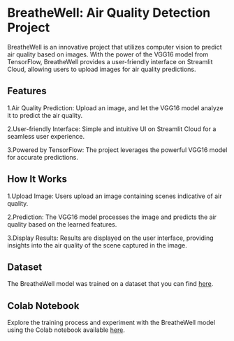 # BreatheWell: Air Quality Detection Project
BreatheWell is an innovative project that utilizes computer vision to predict air quality based on images. With the power of the VGG16 model from TensorFlow, BreatheWell provides a user-friendly interface on Streamlit Cloud, allowing users to upload images for air quality predictions.
## Features
1.Air Quality Prediction: Upload an image, and let the VGG16 model analyze it to predict the air quality.

2.User-friendly Interface: Simple and intuitive UI on Streamlit Cloud for a seamless user experience.

3.Powered by TensorFlow: The project leverages the powerful VGG16 model for accurate predictions.

## How It Works
1.Upload Image: Users upload an image containing scenes indicative of air quality.

2.Prediction: The VGG16 model processes the image and predicts the air quality based on the learned features.

3.Display Results: Results are displayed on the user interface, providing insights into the air quality of the scene captured in the image.

## Dataset
The BreatheWell model was trained on a dataset that you can find [here](https://www.kaggle.com/datasets/adarshrouniyar/air-pollution-image-dataset-from-india-and-nepal). 

## Colab Notebook
Explore the training process and experiment with the BreatheWell model using the Colab notebook available [here](https://colab.research.google.com/drive/1qGa2QqXLhYHVBefU4W5Z9FK0c3umSvkx#scrollTo=TKv3SZzTMDie).

